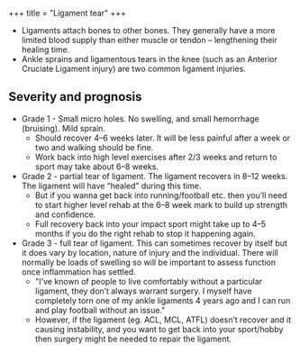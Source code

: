 +++
title = "Ligament tear"
+++
- Ligaments attach bones to other bones. They generally have a more limited blood supply than either muscle or tendon – lengthening their healing time.
- Ankle sprains and ligamentous tears in the knee (such as an Anterior Cruciate Ligament injury) are two common ligament injuries.

## Severity and prognosis
- Grade 1 - Small micro holes. No swelling, and small hemorrhage (bruising). Mild sprain.
  - Should recover 4–6 weeks later. It will be less painful after a week or two and walking should be fine. 
  - Work back into high level exercises after 2/3 weeks and return to sport may take about 6–8 weeks.
- Grade 2 - partial tear of ligament. The ligament recovers in 8–12 weeks. The ligament will have “healed” during this time. 
  - But if you wanna get back into running/football etc. then you’ll need to start higher level rehab at the 6–8 week mark to build up strength and confidence. 
  - Full recovery back into your impact sport might take up to 4–5 months if you do the right rehab to stop it happening again.
- Grade 3 -  full tear of ligament. This can sometimes recover by itself but it does vary by location, nature of injury and the individual. There will normally be loads of swelling so will be important to assess function once inflammation has settled. 
  - "I’ve known of people to live comfortably without a particular ligament, they don’t always warrant surgery. I myself have completely torn one of my ankle ligaments 4 years ago and I can run and play football without an issue." 
  - However, if the ligament (eg. ACL, MCL, ATFL) doesn’t recover and it causing instability, and you want to get back into your sport/hobby then surgery might be needed to repair the ligament.